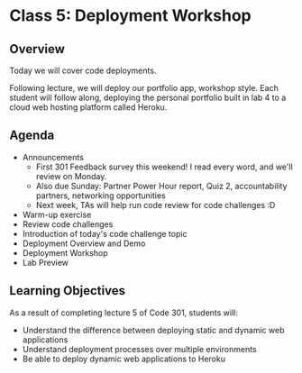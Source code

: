 # Class 5: Deployment Workshop

## Overview

Today we will cover code deployments.

Following lecture, we will deploy our portfolio app, workshop style. Each student will follow along, deploying the personal portfolio built in lab 4 to a cloud web hosting platform called Heroku.

## Agenda

- Announcements
    - First 301 Feedback survey this weekend! I read every word, and we'll review on Monday.
    - Also due Sunday: Partner Power Hour report, Quiz 2, accountability partners, networking opportunities
    - Next week, TAs will help run code review for code challenges :D
- Warm-up exercise
- Review code challenges
- Introduction of today's code challenge topic
- Deployment Overview and Demo
- Deployment Workshop
- Lab Preview

## Learning Objectives

As a result of completing lecture 5 of Code 301, students will:
- Understand the difference between deploying static and dynamic web applications
- Understand deployment processes over multiple environments
- Be able to deploy dynamic web applications to Heroku
